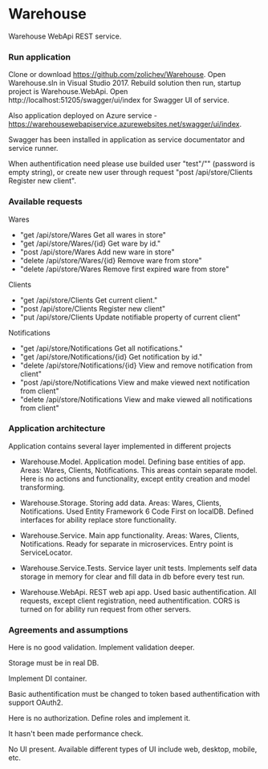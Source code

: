 # Warehouse
Warehouse WebApi REST service.

### Run application
Clone or download https://github.com/zolichev/Warehouse. Open Warehouse.sln in Visual Studio 2017.
Rebuild solution then run, startup project is Warehouse.WebApi. Open http://localhost:51205/swagger/ui/index for Swagger UI of service.

Also application deployed on Azure service -  https://warehousewebapiservice.azurewebsites.net/swagger/ui/index.

Swagger has been installed in application as service documentator and service runner.

When authentification need please use builded user "test"/"" (password is empty string), or create new user through request "post  /api/store/Clients  Register new client".

### Available requests

Wares 

* "get  /api/store/Wares  Get all wares in store" 
* "get  /api/store/Wares/{id}  Get ware by id." 
* "post  /api/store/Wares  Add new ware in store"
* "delete  /api/store/Wares/{id}  Remove ware from store" 
* "delete  /api/store/Wares  Remove first expired ware from store"

Clients

* "get  /api/store/Clients  Get current client." 
* "post  /api/store/Clients  Register new client" 
* "put  /api/store/Clients  Update notifiable property of current client" 

Notifications 

* "get  /api/store/Notifications  Get all notifications." 
* "get  /api/store/Notifications/{id}  Get notification by id." 
* "delete  /api/store/Notifications/{id}  View and remove notification from client" 
* "post  /api/store/Notifications  View and make viewed next notification from client"  
* "delete  /api/store/Notifications  View and make viewed all notifications from client" 

### Application architecture

Application contains several layer implemented in different projects

* Warehouse.Model. Application model. Defining base entities of app. Areas: Wares, Clients, Notifications. This areas contain separate model. Here is no actions and functionality, except entity creation and model transforming. 

* Warehouse.Storage. Storing add data. Areas: Wares, Clients, Notifications. Used Entity Framework 6 Code First on localDB. Defined interfaces for ability replace store functionality.

* Warehouse.Service. Main app functionality. Areas: Wares, Clients, Notifications. Ready for separate in microservices. Entry point is ServiceLocator.

* Warehouse.Service.Tests. Service layer unit tests. Implements self data storage in memory for clear and fill data in db before every test run.

* Warehouse.WebApi. REST web api app. Used basic authentification. All requests, except client registration, need authentification. CORS is turned on for ability run request from other servers.

### Agreements and assumptions

Here is no good validation. Implement validation deeper.

Storage must be in real DB.

Implement DI container.

Basic authentification must be changed to token based authentification with support OAuth2.

Here is no authorization. Define roles and implement it.

It hasn't been made performance check. 

No UI present. Available different types of UI include web, desktop, mobile, etc.
